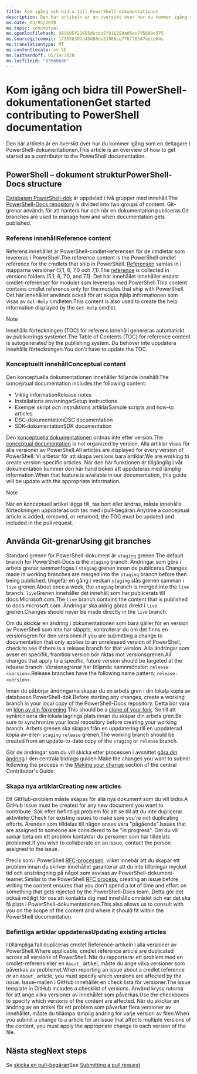 ```yaml
---
title: Kom igång och bidra till PowerShell-dokumentationen
description: Den här artikeln är en översikt över hur du kommer igång som en deltagare i PowerShell-dokumentationen.
ms.date: 03/05/2020
ms.topic: conceptual
ms.openlocfilehash: 989605f21685decda5f916298a05ec7f5600e575
ms.sourcegitcommit: 173556307d45d88de31086ce776770547eece64c
ms.translationtype: MT
ms.contentlocale: sv-SE
ms.lasthandoff: 05/19/2020
ms.locfileid: "83560686"
---
```

# <a name="get-started-contributing-to-powershell-documentation"></a><span data-ttu-id="54a14-103">Kom igång och bidra till PowerShell-dokumentationen</span><span class="sxs-lookup"><span data-stu-id="54a14-103">Get started contributing to PowerShell documentation</span></span>

<span data-ttu-id="54a14-104">Den här artikeln är en översikt över hur du kommer igång som en deltagare i PowerShell-dokumentationen.</span><span class="sxs-lookup"><span data-stu-id="54a14-104">This article is an overview of how to get started as a contributor to the PowerShell documentation.</span></span>

## <a name="powershell-docs-structure"></a><span data-ttu-id="54a14-105">PowerShell – dokument struktur</span><span class="sxs-lookup"><span data-stu-id="54a14-105">PowerShell-Docs structure</span></span>

<span data-ttu-id="54a14-106">[Databasen PowerShell-dok][psdocs] är uppdelad i två grupper med innehåll.</span><span class="sxs-lookup"><span data-stu-id="54a14-106">The [PowerShell-Docs repository][psdocs] is divided into two groups of content.</span></span> <span data-ttu-id="54a14-107">Git-grenar används för att hantera hur och när en dokumentation publiceras.</span><span class="sxs-lookup"><span data-stu-id="54a14-107">Git branches are used to manage how and when documentation gets published.</span></span>

### <a name="reference-content"></a><span data-ttu-id="54a14-108">Referens innehåll</span><span class="sxs-lookup"><span data-stu-id="54a14-108">Reference content</span></span>

<span data-ttu-id="54a14-109">Referens innehållet är PowerShell-cmdlet-referensen för de cmdletar som levereras i PowerShell.</span><span class="sxs-lookup"><span data-stu-id="54a14-109">The reference content is the PowerShell cmdlet reference for the cmdlets that ship in PowerShell.</span></span>
<span data-ttu-id="54a14-110">[Referensen][ref] samlas in i mapparna versioner (5,1, 6, 7,0 och 7,1).</span><span class="sxs-lookup"><span data-stu-id="54a14-110">The [reference][ref] is collected in versions folders (5.1, 6, 7.0, and 7.1).</span></span> <span data-ttu-id="54a14-111">Det här innehållet innehåller endast cmdlet-referenser för moduler som levereras med PowerShell.</span><span class="sxs-lookup"><span data-stu-id="54a14-111">This content contains cmdlet reference only for the modules that ship with PowerShell.</span></span> <span data-ttu-id="54a14-112">Det här innehållet används också för att skapa hjälp informationen som visas av `Get-Help` cmdleten.</span><span class="sxs-lookup"><span data-stu-id="54a14-112">This content is also used to create the help information displayed by the `Get-Help` cmdlet.</span></span>

> [!NOTE]
> <span data-ttu-id="54a14-113">Innehålls förteckningen (TOC) för referens innehåll genereras automatiskt av publicerings systemet.</span><span class="sxs-lookup"><span data-stu-id="54a14-113">The Table of Contents (TOC) for reference content is autogenerated by the publishing system.</span></span> <span data-ttu-id="54a14-114">Du behöver inte uppdatera innehålls förteckningen.</span><span class="sxs-lookup"><span data-stu-id="54a14-114">You don't have to update the TOC.</span></span>

### <a name="conceptual-content"></a><span data-ttu-id="54a14-115">Konceptuellt innehåll</span><span class="sxs-lookup"><span data-stu-id="54a14-115">Conceptual content</span></span>

<span data-ttu-id="54a14-116">Den konceptuella dokumentationen innehåller följande innehåll:</span><span class="sxs-lookup"><span data-stu-id="54a14-116">The conceptual documentation includes the following content:</span></span>

- <span data-ttu-id="54a14-117">Viktig information</span><span class="sxs-lookup"><span data-stu-id="54a14-117">Release notes</span></span>
- <span data-ttu-id="54a14-118">Installations anvisningar</span><span class="sxs-lookup"><span data-stu-id="54a14-118">Setup instructions</span></span>
- <span data-ttu-id="54a14-119">Exempel skript och instruktions artiklar</span><span class="sxs-lookup"><span data-stu-id="54a14-119">Sample scripts and how-to articles</span></span>
- <span data-ttu-id="54a14-120">DSC-dokumentation</span><span class="sxs-lookup"><span data-stu-id="54a14-120">DSC documentation</span></span>
- <span data-ttu-id="54a14-121">SDK-dokumentation</span><span class="sxs-lookup"><span data-stu-id="54a14-121">SDK documentation</span></span>

<span data-ttu-id="54a14-122">Den [konceptuella dokumentationen][conceptual] ordnas inte efter version.</span><span class="sxs-lookup"><span data-stu-id="54a14-122">The [conceptual documentation][conceptual] is not organized by version.</span></span> <span data-ttu-id="54a14-123">Alla artiklar visas för alla versioner av PowerShell.</span><span class="sxs-lookup"><span data-stu-id="54a14-123">All articles are displayed for every version of PowerShell.</span></span> <span data-ttu-id="54a14-124">Vi arbetar för att skapa versions bara artiklar.</span><span class="sxs-lookup"><span data-stu-id="54a14-124">We are working to create version-specific articles.</span></span> <span data-ttu-id="54a14-125">När den här funktionen är tillgänglig i vår dokumentation kommer den här hand boken att uppdateras med lämplig information.</span><span class="sxs-lookup"><span data-stu-id="54a14-125">When that feature is available in our documentation, this guide will be update with the appropriate information.</span></span>

> [!NOTE]
> <span data-ttu-id="54a14-126">När en konceptuell artikel läggs till, tas bort eller ändras, måste innehålls förteckningen uppdateras och tas med i pull-begäran.</span><span class="sxs-lookup"><span data-stu-id="54a14-126">Anytime a conceptual article is added, removed, or renamed, the TOC must be updated and included in the pull request.</span></span>

## <a name="using-git-branches"></a><span data-ttu-id="54a14-127">Använda Git-grenar</span><span class="sxs-lookup"><span data-stu-id="54a14-127">Using git branches</span></span>

<span data-ttu-id="54a14-128">Standard grenen för PowerShell-dokument är `staging` grenen.</span><span class="sxs-lookup"><span data-stu-id="54a14-128">The default branch for PowerShell-Docs is the `staging` branch.</span></span> <span data-ttu-id="54a14-129">Ändringar som görs i arbets grenar sammanfogas i `staging` grenen innan de publiceras.</span><span class="sxs-lookup"><span data-stu-id="54a14-129">Changes made in working branches are merged into the `staging` branch before then being published.</span></span> <span data-ttu-id="54a14-130">Ungefär en gång i veckan `staging` slås grenen samman i `live` grenen.</span><span class="sxs-lookup"><span data-stu-id="54a14-130">About once a week, the `staging` branch is merged into the `live` branch.</span></span> <span data-ttu-id="54a14-131">`live`Grenen innehåller det innehåll som har publicerats till docs.Microsoft.com.</span><span class="sxs-lookup"><span data-stu-id="54a14-131">The `live` branch contains the content that is published to docs.microsoft.com.</span></span> <span data-ttu-id="54a14-132">Ändringar ska aldrig göras direkt i `live` grenen.</span><span class="sxs-lookup"><span data-stu-id="54a14-132">Changes should never be made directly in the `live` branch.</span></span>

<span data-ttu-id="54a14-133">Om du skickar en ändring i dokumentationen som bara gäller för en version av PowerShell som inte har släppts, kontrollerar du om det finns en versionsgren för den versionen.</span><span class="sxs-lookup"><span data-stu-id="54a14-133">If you are submitting a change to documentation that only applies to an unreleased version of PowerShell, check to see if there is a release branch for that version.</span></span> <span data-ttu-id="54a14-134">Alla ändringar som avser en specifik, framtida version bör riktas mot versionsgrenen.</span><span class="sxs-lookup"><span data-stu-id="54a14-134">All changes that apply to a specific, future version should be targeted at the release branch.</span></span> <span data-ttu-id="54a14-135">Versionsgrenar har följande namnmönster: `release-<version>`.</span><span class="sxs-lookup"><span data-stu-id="54a14-135">Release branches have the following name pattern: `release-<version>`.</span></span>

<span data-ttu-id="54a14-136">Innan du påbörjar ändringarna skapar du en arbets gren i din lokala kopia av databasen PowerShell-dok.</span><span class="sxs-lookup"><span data-stu-id="54a14-136">Before starting any changes, create a working branch in your local copy of the PowerShell-Docs repository.</span></span> <span data-ttu-id="54a14-137">Detta bör vara en [klon av din förgrening][fork].</span><span class="sxs-lookup"><span data-stu-id="54a14-137">This should be a [clone of your fork][fork].</span></span> <span data-ttu-id="54a14-138">Se till att synkronisera din lokala lagrings plats innan du skapar din arbets gren.</span><span class="sxs-lookup"><span data-stu-id="54a14-138">Be sure to synchronize your local repository before creating your working branch.</span></span> <span data-ttu-id="54a14-139">Arbets grenen ska skapas från en uppdatering till en uppdaterad kopia av-eller- `staging` `release` grenen.</span><span class="sxs-lookup"><span data-stu-id="54a14-139">The working branch should be created from an update-to-date copy of the `staging` or `release` branch.</span></span>

<span data-ttu-id="54a14-140">Gör de ändringar som du vill skicka efter processen i avsnittet [göra din ändring][making-changes] i den centrala bidrags guiden.</span><span class="sxs-lookup"><span data-stu-id="54a14-140">Make the changes you want to submit following the process in the [Making your change][making-changes] section of the central Contributor's Guide.</span></span>

### <a name="creating-new-articles"></a><span data-ttu-id="54a14-141">Skapa nya artiklar</span><span class="sxs-lookup"><span data-stu-id="54a14-141">Creating new articles</span></span>

<span data-ttu-id="54a14-142">Ett GitHub-problem måste skapas för alla nya dokument som du vill bidra.</span><span class="sxs-lookup"><span data-stu-id="54a14-142">A GitHub issue must be created for any new document you want to contribute.</span></span> <span data-ttu-id="54a14-143">Sök efter befintliga problem för att se till att du inte duplicerar aktiviteter.</span><span class="sxs-lookup"><span data-stu-id="54a14-143">Check for existing issues to make sure you're not duplicating efforts.</span></span> <span data-ttu-id="54a14-144">Ärenden som tilldelas till någon anses vara "pågående".</span><span class="sxs-lookup"><span data-stu-id="54a14-144">Issues that are assigned to someone are considered to be "in progress".</span></span> <span data-ttu-id="54a14-145">Om du vill samar beta om ett problem kontaktar du personen som har tilldelats problemet.</span><span class="sxs-lookup"><span data-stu-id="54a14-145">If you wish to collaborate on an issue, contact the person assigned to the issue.</span></span>

<span data-ttu-id="54a14-146">Precis som i PowerShell [RFC-processen][rfc], vilket innebär att du skapar ett problem innan du skriver innehållet garanterar att du inte tillbringar mycket tid och ansträngning på något som avvisas av PowerShell-dokument-teamet.</span><span class="sxs-lookup"><span data-stu-id="54a14-146">Similar to the PowerShell [RFC process][rfc], creating an issue before writing the content ensures that you don't spend a lot of time and effort on something that gets rejected by the PowerShell-Docs team.</span></span> <span data-ttu-id="54a14-147">Detta gör det också möjligt för oss att kontakta dig med innehålls området och var det ska få plats i PowerShell-dokumentationen.</span><span class="sxs-lookup"><span data-stu-id="54a14-147">This also allows us to consult with you on the scope of the content and where it should fit within the PowerShell documentation.</span></span>

### <a name="updating-existing-articles"></a><span data-ttu-id="54a14-148">Befintliga artiklar uppdateras</span><span class="sxs-lookup"><span data-stu-id="54a14-148">Updating existing articles</span></span>

<span data-ttu-id="54a14-149">I tillämpliga fall dupliceras cmdlet Reference-artikeln i alla versioner av PowerShell.</span><span class="sxs-lookup"><span data-stu-id="54a14-149">Where applicable, cmdlet reference article are duplicated across all versions of PowerShell.</span></span> <span data-ttu-id="54a14-150">När du rapporterar ett problem med en cmdlet-referens eller en `About_` artikel, måste du ange vilka versioner som påverkas av problemet.</span><span class="sxs-lookup"><span data-stu-id="54a14-150">When reporting an issue about a cmdlet reference or an `About_` article, you must specify which versions are affected by the issue.</span></span> <span data-ttu-id="54a14-151">Issue-mallen i GitHub innehåller en check lista för versioner.</span><span class="sxs-lookup"><span data-stu-id="54a14-151">The issue template in GitHub includes a checklist of versions.</span></span> <span data-ttu-id="54a14-152">Använd kryss rutorna för att ange vilka versioner av innehållet som påverkas.</span><span class="sxs-lookup"><span data-stu-id="54a14-152">Use the checkboxes to specify which versions of the content are affected.</span></span> <span data-ttu-id="54a14-153">När du skickar en ändring av en artikel för ett problem som påverkar flera versioner av innehållet, måste du tillämpa lämplig ändring för varje version av filen.</span><span class="sxs-lookup"><span data-stu-id="54a14-153">When you submit a change to a article for an issue that affects multiple versions of the content, you must apply the appropriate change to each version of the file.</span></span>

## <a name="next-steps"></a><span data-ttu-id="54a14-154">Nästa steg</span><span class="sxs-lookup"><span data-stu-id="54a14-154">Next steps</span></span>

<span data-ttu-id="54a14-155">Se [skicka en pull-begäran](pull-requests.md)</span><span class="sxs-lookup"><span data-stu-id="54a14-155">See [Submitting a pull request](pull-requests.md)</span></span>

<!--link refs-->
[conceptual]: https://github.com/MicrosoftDocs/PowerShell-Docs/tree/staging/reference/docs-conceptual
[fork]: /contribute/get-started-setup-local#fork-the-repository
[making-changes]: /contribute/how-to-write-workflows-major#making-your-changes
[psdocs]: https://github.com/MicrosoftDocs/PowerShell-Docs
[ref]: https://github.com/MicrosoftDocs/PowerShell-Docs/tree/staging/reference
[rfc]: https://github.com/PowerShell/powershell-rfc/blob/master/RFC0000-RFC-Process.md

